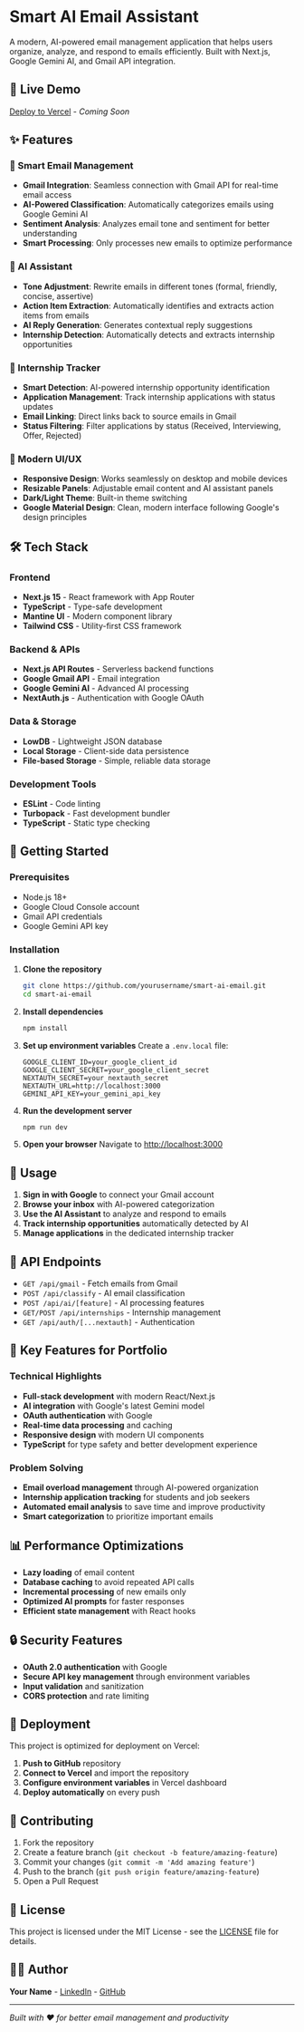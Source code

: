 # Smart AI Email Assistant

A modern, AI-powered email management application that helps users organize, analyze, and respond to emails efficiently. Built with Next.js, Google Gemini AI, and Gmail API integration.

## 🚀 Live Demo

[Deploy to Vercel](https://vercel.com) - *Coming Soon*

## ✨ Features

### 📧 Smart Email Management
- **Gmail Integration**: Seamless connection with Gmail API for real-time email access
- **AI-Powered Classification**: Automatically categorizes emails using Google Gemini AI
- **Sentiment Analysis**: Analyzes email tone and sentiment for better understanding
- **Smart Processing**: Only processes new emails to optimize performance

### 🤖 AI Assistant
- **Tone Adjustment**: Rewrite emails in different tones (formal, friendly, concise, assertive)
- **Action Item Extraction**: Automatically identifies and extracts action items from emails
- **AI Reply Generation**: Generates contextual reply suggestions
- **Internship Detection**: Automatically detects and extracts internship opportunities

### 💼 Internship Tracker
- **Smart Detection**: AI-powered internship opportunity identification
- **Application Management**: Track internship applications with status updates
- **Email Linking**: Direct links back to source emails in Gmail
- **Status Filtering**: Filter applications by status (Received, Interviewing, Offer, Rejected)

### 🎨 Modern UI/UX
- **Responsive Design**: Works seamlessly on desktop and mobile devices
- **Resizable Panels**: Adjustable email content and AI assistant panels
- **Dark/Light Theme**: Built-in theme switching
- **Google Material Design**: Clean, modern interface following Google's design principles

## 🛠️ Tech Stack

### Frontend
- **Next.js 15** - React framework with App Router
- **TypeScript** - Type-safe development
- **Mantine UI** - Modern component library
- **Tailwind CSS** - Utility-first CSS framework

### Backend & APIs
- **Next.js API Routes** - Serverless backend functions
- **Google Gmail API** - Email integration
- **Google Gemini AI** - Advanced AI processing
- **NextAuth.js** - Authentication with Google OAuth

### Data & Storage
- **LowDB** - Lightweight JSON database
- **Local Storage** - Client-side data persistence
- **File-based Storage** - Simple, reliable data storage

### Development Tools
- **ESLint** - Code linting
- **Turbopack** - Fast development bundler
- **TypeScript** - Static type checking

## 🚀 Getting Started

### Prerequisites
- Node.js 18+ 
- Google Cloud Console account
- Gmail API credentials
- Google Gemini API key

### Installation

1. **Clone the repository**
   ```bash
   git clone https://github.com/yourusername/smart-ai-email.git
   cd smart-ai-email
   ```

2. **Install dependencies**
   ```bash
   npm install
   ```

3. **Set up environment variables**
   Create a `.env.local` file:
   ```env
   GOOGLE_CLIENT_ID=your_google_client_id
   GOOGLE_CLIENT_SECRET=your_google_client_secret
   NEXTAUTH_SECRET=your_nextauth_secret
   NEXTAUTH_URL=http://localhost:3000
   GEMINI_API_KEY=your_gemini_api_key
   ```

4. **Run the development server**
   ```bash
   npm run dev
   ```

5. **Open your browser**
   Navigate to [http://localhost:3000](http://localhost:3000)

## 📱 Usage

1. **Sign in with Google** to connect your Gmail account
2. **Browse your inbox** with AI-powered categorization
3. **Use the AI Assistant** to analyze and respond to emails
4. **Track internship opportunities** automatically detected by AI
5. **Manage applications** in the dedicated internship tracker

## 🔧 API Endpoints

- `GET /api/gmail` - Fetch emails from Gmail
- `POST /api/classify` - AI email classification
- `POST /api/ai/[feature]` - AI processing features
- `GET/POST /api/internships` - Internship management
- `GET /api/auth/[...nextauth]` - Authentication

## 🎯 Key Features for Portfolio

### Technical Highlights
- **Full-stack development** with modern React/Next.js
- **AI integration** with Google's latest Gemini model
- **OAuth authentication** with Google
- **Real-time data processing** and caching
- **Responsive design** with modern UI components
- **TypeScript** for type safety and better development experience

### Problem Solving
- **Email overload management** through AI-powered organization
- **Internship application tracking** for students and job seekers
- **Automated email analysis** to save time and improve productivity
- **Smart categorization** to prioritize important emails

## 📊 Performance Optimizations

- **Lazy loading** of email content
- **Database caching** to avoid repeated API calls
- **Incremental processing** of new emails only
- **Optimized AI prompts** for faster responses
- **Efficient state management** with React hooks

## 🔒 Security Features

- **OAuth 2.0 authentication** with Google
- **Secure API key management** through environment variables
- **Input validation** and sanitization
- **CORS protection** and rate limiting

## 🚀 Deployment

This project is optimized for deployment on Vercel:

1. **Push to GitHub** repository
2. **Connect to Vercel** and import the repository
3. **Configure environment variables** in Vercel dashboard
4. **Deploy automatically** on every push

## 🤝 Contributing

1. Fork the repository
2. Create a feature branch (`git checkout -b feature/amazing-feature`)
3. Commit your changes (`git commit -m 'Add amazing feature'`)
4. Push to the branch (`git push origin feature/amazing-feature`)
5. Open a Pull Request

## 📄 License

This project is licensed under the MIT License - see the [LICENSE](LICENSE) file for details.

## 👨‍💻 Author

**Your Name** - [LinkedIn](https://linkedin.com/in/yourprofile) - [GitHub](https://github.com/yourusername)

---

*Built with ❤️ for better email management and productivity*
